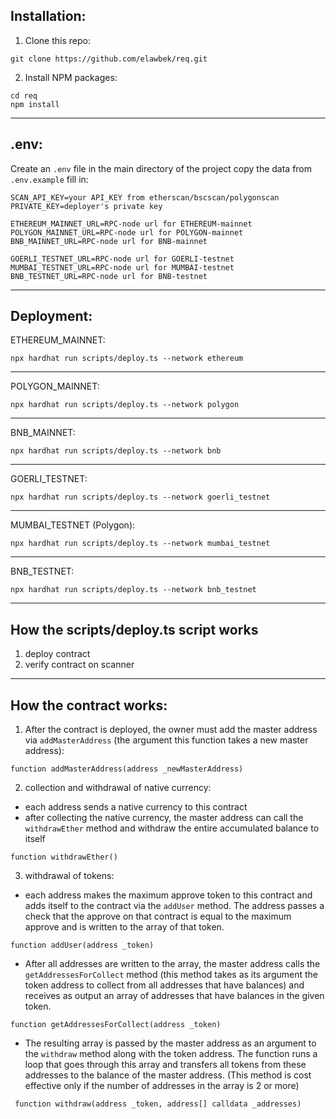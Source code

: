## Installation:

1. Clone this repo:

```shell
git clone https://github.com/elawbek/req.git
```

2. Install NPM packages:

```shell
cd req
npm install
```

---

## .env:

Create an `.env` file in the main directory of the project
copy the data from `.env.example`
fill in:

```.env
SCAN_API_KEY=your API_KEY from etherscan/bscscan/polygonscan
PRIVATE_KEY=deployer's private key

ETHEREUM_MAINNET_URL=RPC-node url for ETHEREUM-mainnet
POLYGON_MAINNET_URL=RPC-node url for POLYGON-mainnet
BNB_MAINNET_URL=RPC-node url for BNB-mainnet

GOERLI_TESTNET_URL=RPC-node url for GOERLI-testnet
MUMBAI_TESTNET_URL=RPC-node url for MUMBAI-testnet
BNB_TESTNET_URL=RPC-node url for BNB-testnet
```

---

## Deployment:

ETHEREUM_MAINNET:

```shell
npx hardhat run scripts/deploy.ts --network ethereum
```

---

POLYGON_MAINNET:

```shell
npx hardhat run scripts/deploy.ts --network polygon
```

---

BNB_MAINNET:

```shell
npx hardhat run scripts/deploy.ts --network bnb
```

---

GOERLI_TESTNET:

```shell
npx hardhat run scripts/deploy.ts --network goerli_testnet
```

---

MUMBAI_TESTNET (Polygon):

```shell
npx hardhat run scripts/deploy.ts --network mumbai_testnet
```

---

BNB_TESTNET:

```shell
npx hardhat run scripts/deploy.ts --network bnb_testnet
```

---

## How the scripts/deploy.ts script works

1. deploy contract
2. verify contract on scanner

---

## How the contract works:

1.  After the contract is deployed, the owner must add the master address via `addMasterAddress` (the argument this function takes a new master address):

```solidity
function addMasterAddress(address _newMasterAddress)
```

2. collection and withdrawal of native currency:

- each address sends a native currency to this contract
- after collecting the native currency, the master address can call the `withdrawEther` method and withdraw the entire accumulated balance to itself

```solidity
function withdrawEther()
```

3. withdrawal of tokens:

- each address makes the maximum approve token to this contract and adds itself to the contract via the `addUser` method. The address passes a check that the approve on that contract is equal to the maximum approve and is written to the array of that token.

```solidity
function addUser(address _token)
```

- After all addresses are written to the array, the master address calls the `getAddressesForCollect` method (this method takes as its argument the token address to collect from all addresses that have balances) and receives as output an array of addresses that have balances in the given token.

```solidity
function getAddressesForCollect(address _token)
```

- The resulting array is passed by the master address as an argument to the `withdraw` method along with the token address. The function runs a loop that goes through this array and transfers all tokens from these addresses to the balance of the master address.
  (This method is cost effective only if the number of addresses in the array is 2 or more)

```solidity
 function withdraw(address _token, address[] calldata _addresses)
```
